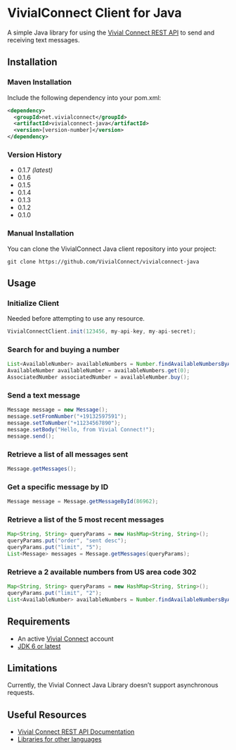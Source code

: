 # VivialConnect Client for Java

A simple Java library for using the [Vivial Connect REST API](https://www.vivialconnect.net/) to send and receiving text messages.

## Installation

### Maven Installation

Include the following dependency into your pom.xml:

```xml
<dependency>
  <groupId>net.vivialconnect</groupId>
  <artifactId>vivialconnect-java</artifactId>
  <version>[version-number]</version>
</dependency>
```

### Version History

- 0.1.7 _(latest)_
- 0.1.6
- 0.1.5
- 0.1.4
- 0.1.3
- 0.1.2
- 0.1.0

### Manual Installation

You can clone the VivialConnect Java client repository into your project:

```
git clone https://github.com/VivialConnect/vivialconnect-java
```

## Usage

### Initialize Client

Needed before attempting to use any resource.

```java
VivialConnectClient.init(123456, my-api-key, my-api-secret);
```

### Search for and buying a number

```java
List<AvailableNumber> availableNumbers = Number.findAvailableNumbersByAreaCode("302");
AvailableNumber availableNumber = availableNumbers.get(0);
AssociatedNumber associatedNumber = availableNumber.buy();
```

### Send a text message

```java
Message message = new Message();
message.setFromNumber("+19132597591");
message.setToNumber("+11234567890");
message.setBody("Hello, from Vivial Connect!");
message.send();
```

### Retrieve a list of all messages sent

```java
Message.getMessages();
```

### Get a specific message by ID

```java
Message message = Message.getMessageById(86962);
```

### Retrieve a list of the 5 most recent messages

```java
Map<String, String> queryParams = new HashMap<String, String>();
queryParams.put("order", "sent desc");
queryParams.put("limit", "5");
List<Message> messages = Message.getMessages(queryParams);
```

### Retrieve a 2 available numbers from US area code 302

```java
Map<String, String> queryParams = new HashMap<String, String>();
queryParams.put("limit", "2");
List<AvailableNumber> availableNumbers = Number.findAvailableNumbersByAreaCode("302", queryParams);
```

## Requirements

-   An active [Vivial Connect](https://www.vivialconnect.net/register/) account
-   [JDK 6 or latest](http://www.oracle.com/technetwork/java/javase/downloads/index.html)

## Limitations

Currently, the Vivial Connect Java Library doesn’t support asynchronous requests.

## Useful Resources

-   [Vivial Connect REST API Documentation](https://docs.vivialconnect.net)
-   [Libraries for other languages](https://vivialconnect.github.io)
